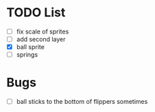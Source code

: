 # TODO List

- [ ] fix scale of sprites
- [ ] add second layer
- [x] ball sprite
- [ ] springs

# Bugs

- [ ] ball sticks to the bottom of flippers sometimes
